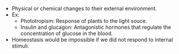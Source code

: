 - Physical or chemical changes to their external environment.
- Ex:
	- Phototropism: Response of plants to the light souce.
	- Insulin and glucagon: Antagonistic hormones that regulate the concentration of glucose in the blood.
- Homeostasis would be impossible if we did not respond to internal stimuli.
